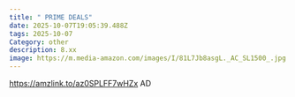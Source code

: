 ```yaml
---
title: " PRIME DEALS"
date: 2025-10-07T19:05:39.488Z
tags: 2025-10-07
Category: other
description: 8.xx
image: https://m.media-amazon.com/images/I/81L7Jb8asgL._AC_SL1500_.jpg
---
```

https://amzlink.to/az0SPLFF7wHZx
AD